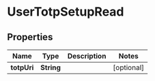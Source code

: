 

# UserTotpSetupRead



## Properties

| Name | Type | Description | Notes |
|------------ | ------------- | ------------- | -------------|
|**totpUri** | **String** |  |  [optional] |



